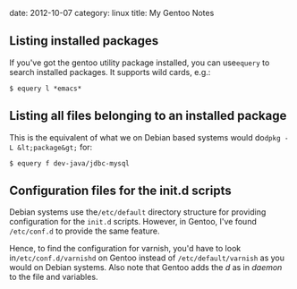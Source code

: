 date:    2012-10-07
category: linux
title: My Gentoo Notes

## Listing installed packages

If you've got the gentoo utility package installed, you can
use```equery``` to search installed packages. It
supports wild cards, e.g.:

    $ equery l *emacs*

## Listing all files belonging to an installed package

This is the equivalent of what we on Debian based systems
would do```dpkg -L &lt;package&gt;``` for:

    $ equery f dev-java/jdbc-mysql

## Configuration files for the init.d scripts

Debian systems use the```/etc/default``` directory structure for
providing configuration for the ```init.d``` scripts. However, in
Gentoo, I've found ```/etc/conf.d``` to provide the same feature.


Hence, to find the configuration for varnish, you'd have to look
in```/etc/conf.d/varnishd``` on Gentoo instead of
```/etc/default/varnish``` as you would on Debian systems. Also note
that Gentoo adds the <cite>d</cite> as in <cite>daemon</cite> to the
file and variables.

